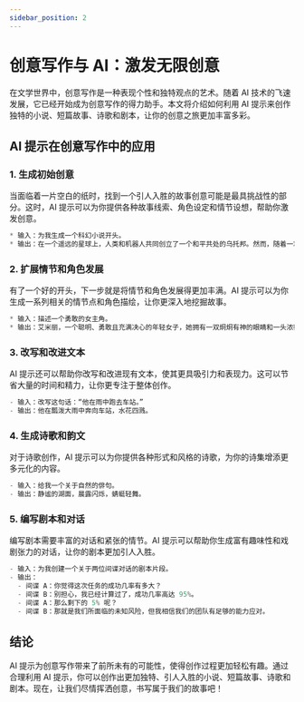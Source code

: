 ```yaml
---
sidebar_position: 2
---
```


# 创意写作与 AI：激发无限创意

在文学世界中，创意写作是一种表现个性和独特观点的艺术。随着 AI 技术的飞速发展，它已经开始成为创意写作的得力助手。本文将介绍如何利用 AI 提示来创作独特的小说、短篇故事、诗歌和剧本，让你的创意之旅更加丰富多彩。

## AI 提示在创意写作中的应用

### 1. 生成初始创意

当面临着一片空白的纸时，找到一个引人入胜的故事创意可能是最具挑战性的部分。这时，AI 提示可以为你提供各种故事线索、角色设定和情节设想，帮助你激发创意。

```js
* 输入：为我生成一个科幻小说开头。
* 输出：在一个遥远的星球上，人类和机器人共同创立了一个和平共处的乌托邦。然而，随着一场突如其来的太阳风暴袭击这个星球，一个险恶的阴谋逐渐浮出水面，人类和机器人的命运将因此改变。
```

### 2. 扩展情节和角色发展

有了一个好的开头，下一步就是将情节和角色发展得更加丰满。AI 提示可以为你生成一系列相关的情节点和角色描绘，让你更深入地挖掘故事。

```js
* 输入：描述一个勇敢的女主角。
* 输出：艾米丽，一个聪明、勇敢且充满决心的年轻女子，她拥有一双炯炯有神的眼睛和一头浓密的黑发。尽管生活曾对她不公，但她从未放弃过自己的信念，一直勇往直前，为了保护自己所珍视的一切，她将勇敢地面对未知的危险。
```

### 3. 改写和改进文本

AI 提示还可以帮助你改写和改进现有文本，使其更具吸引力和表现力。这可以节省大量的时间和精力，让你更专注于整体创作。

```js
- 输入：改写这句话：“他在雨中跑去车站。”
- 输出：他在瓢泼大雨中奔向车站，水花四溅。
```

### 4. 生成诗歌和韵文

对于诗歌创作，AI 提示可以为你提供各种形式和风格的诗歌，为你的诗集增添更多元化的内容。

```js
- 输入：给我一个关于自然的俳句。
- 输出：静谧的湖面，晨露闪烁，蜻蜓轻舞。
```

### 5. 编写剧本和对话

编写剧本需要丰富的对话和紧张的情节。AI 提示可以帮助你生成富有趣味性和戏剧张力的对话，让你的剧本更加引人入胜。

```js
- 输入：为我创建一个关于两位间谍对话的剧本片段。
- 输出：
  - 间谍 A：你觉得这次任务的成功几率有多大？
  - 间谍 B：别担心，我已经计算过了，成功几率高达 95%。
  - 间谍 A：那么剩下的 5% 呢？
  - 间谍 B：那就是我们所面临的未知风险，但我相信我们的团队有足够的能力应对。
```

## 结论

AI 提示为创意写作带来了前所未有的可能性，使得创作过程更加轻松有趣。通过合理利用 AI 提示，你可以创作出更加独特、引人入胜的小说、短篇故事、诗歌和剧本。现在，让我们尽情挥洒创意，书写属于我们的故事吧！
